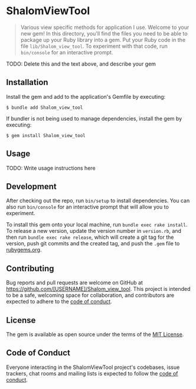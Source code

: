 # ShalomViewTool
> Various view specific methods for application I use.
Welcome to your new gem! In this directory, you'll find the files you need to be able to package up your Ruby library into a gem. Put your Ruby code in the file `lib/Shalom_view_tool`. To experiment with that code, run `bin/console` for an interactive prompt.

TODO: Delete this and the text above, and describe your gem

## Installation

Install the gem and add to the application's Gemfile by executing:

    $ bundle add Shalom_view_tool

If bundler is not being used to manage dependencies, install the gem by executing:

    $ gem install Shalom_view_tool

## Usage

TODO: Write usage instructions here

## Development

After checking out the repo, run `bin/setup` to install dependencies. You can also run `bin/console` for an interactive prompt that will allow you to experiment.

To install this gem onto your local machine, run `bundle exec rake install`. To release a new version, update the version number in `version.rb`, and then run `bundle exec rake release`, which will create a git tag for the version, push git commits and the created tag, and push the `.gem` file to [rubygems.org](https://rubygems.org).

## Contributing

Bug reports and pull requests are welcome on GitHub at https://github.com/[USERNAME]/Shalom_view_tool. This project is intended to be a safe, welcoming space for collaboration, and contributors are expected to adhere to the [code of conduct](https://github.com/[USERNAME]/Shalom_view_tool/blob/master/CODE_OF_CONDUCT.md).

## License

The gem is available as open source under the terms of the [MIT License](https://opensource.org/licenses/MIT).

## Code of Conduct

Everyone interacting in the ShalomViewTool project's codebases, issue trackers, chat rooms and mailing lists is expected to follow the [code of conduct](https://github.com/[USERNAME]/Shalom_view_tool/blob/master/CODE_OF_CONDUCT.md).
